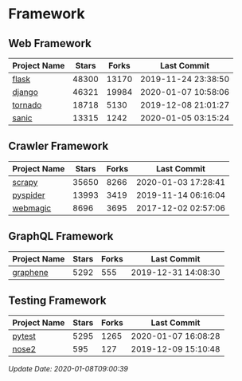 # Framework

## Web Framework

| Project Name | Stars | Forks | Last Commit |
| ------------ | ----- | ----- | ----------- |
| [flask](https://github.com/pallets/flask) | 48300 | 13170 | 2019-11-24 23:38:50 |
| [django](https://github.com/django/django) | 46321 | 19984 | 2020-01-07 10:58:06 |
| [tornado](https://github.com/tornadoweb/tornado) | 18718 | 5130 | 2019-12-08 21:01:27 |
| [sanic](https://github.com/huge-success/sanic) | 13315 | 1242 | 2020-01-05 03:15:24 |

## Crawler Framework

| Project Name | Stars | Forks | Last Commit |
| ------------ | ----- | ----- | ----------- |
| [scrapy](https://github.com/scrapy/scrapy) | 35650 | 8266 | 2020-01-03 17:28:41 |
| [pyspider](https://github.com/binux/pyspider) | 13993 | 3419 | 2019-11-14 06:16:04 |
| [webmagic](https://github.com/code4craft/webmagic) | 8696 | 3695 | 2017-12-02 02:57:06 |

## GraphQL Framework

| Project Name | Stars | Forks | Last Commit |
| ------------ | ----- | ----- | ----------- |
| [graphene](https://github.com/graphql-python/graphene) | 5292 | 555 | 2019-12-31 14:08:30 |

## Testing Framework

| Project Name | Stars | Forks | Last Commit |
| ------------ | ----- | ----- | ----------- |
| [pytest](https://github.com/pytest-dev/pytest) | 5295 | 1265 | 2020-01-07 16:08:28 |
| [nose2](https://github.com/nose-devs/nose2) | 595 | 127 | 2019-12-09 15:10:48 |

*Update Date: 2020-01-08T09:00:39*